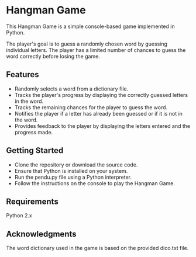 # Hangman Game

This Hangman Game is a simple console-based game implemented in Python.

The player's goal is to guess a randomly chosen word by guessing individual letters. 
The player has a limited number of chances to guess the word correctly before losing the game.

## Features

- Randomly selects a word from a dictionary file.
- Tracks the player's progress by displaying the correctly guessed letters in the word.
- Tracks the remaining chances for the player to guess the word.
- Notifies the player if a letter has already been guessed or if it is not in the word.
- Provides feedback to the player by displaying the letters entered and the progress made.

## Getting Started

- Clone the repository or download the source code.
- Ensure that Python is installed on your system.
- Run the pendu.py file using a Python interpreter.
- Follow the instructions on the console to play the Hangman Game.

## Requirements

Python 2.x

## Acknowledgments

The word dictionary used in the game is based on the provided dico.txt file.
